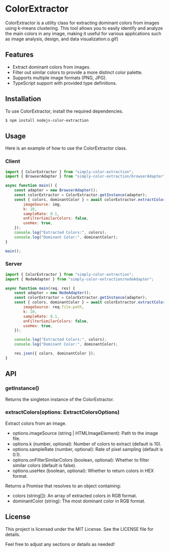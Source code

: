 # ColorExtractor

ColorExtractor is a utility class for extracting dominant colors from images using k-means clustering. This tool allows you to easily identify and analyze the main colors in any image, making it useful for various applications such as image analysis, design, and data visualization.o.gif)

## Features
- Extract dominant colors from images.
- Filter out similar colors to provide a more distinct color palette.
- Supports multiple image formats (PNG, JPG).
- TypeScript support with provided type definitions.

## Installation
To use ColorExtractor, install the required dependencies.

```bash
$ npm install nodejs-color-extraction
```

## Usage
Here is an example of how to use the ColorExtractor class.


### Client

```javascript
import { ColorExtractor } from "simply-color-extraction";
import { BrowserAdapter } from "simply-color-extraction/browserAdapter";

async function main() {
    const adapter = new BrowserAdapter();
    const colorExtractor = ColorExtractor.getInstance(adapter);
    const { colors, dominantColor } = await colorExtractor.extractColors({
        imageSource: img,
        k: 10,
        sampleRate: 0.1,
        onFilterSimilarColors: false,
        useHex: true,
    });
    console.log("Extracted Colors:", colors);
    console.log("Dominant Color:", dominantColor);
}

main();
```

### Server

```javascript
import { ColorExtractor } from "simply-color-extraction";
import { NodeAdapter } from "simply-color-extraction/nodeAdapter";

async function main(req, res) {
    const adapter = new NodeAdapter();
    const colorExtractor = ColorExtractor.getInstance(adapter);
    const { colors, dominantColor } = await colorExtractor.extractColors({
        imageSource: req.file.path,
        k: 10,
        sampleRate: 0.1,
        onFilterSimilarColors: false,
        useHex: true,
    });

    console.log("Extracted Colors:", colors);
    console.log("Dominant Color:", dominantColor);

    res.json({ colors, dominantColor });
}
```


## API

### getInstance()
Returns the singleton instance of the ColorExtractor.


### extractColors(options: ExtractColorsOptions)

Extract colors from an image.
- options.imageSource (string | HTMLImageElement): Path to the image file.
- options.k (number, optional): Number of colors to extract (default is 10).
- options.sampleRate (number, optional): Rate of pixel sampling (default is 0.1).
- options.onFilterSimilarColors (boolean, optional): Whether to filter similar colors (default is false).
- options.useHex (boolean, optional): Whether to return colors in HEX format.

Returns a Promise that resolves to an object containing:
- colors (string[]): An array of extracted colors in RGB format.
- dominantColor (string): The most dominant color in RGB format.

## License

This project is licensed under the MIT License. See the LICENSE file for details.

Feel free to adjust any sections or details as needed!